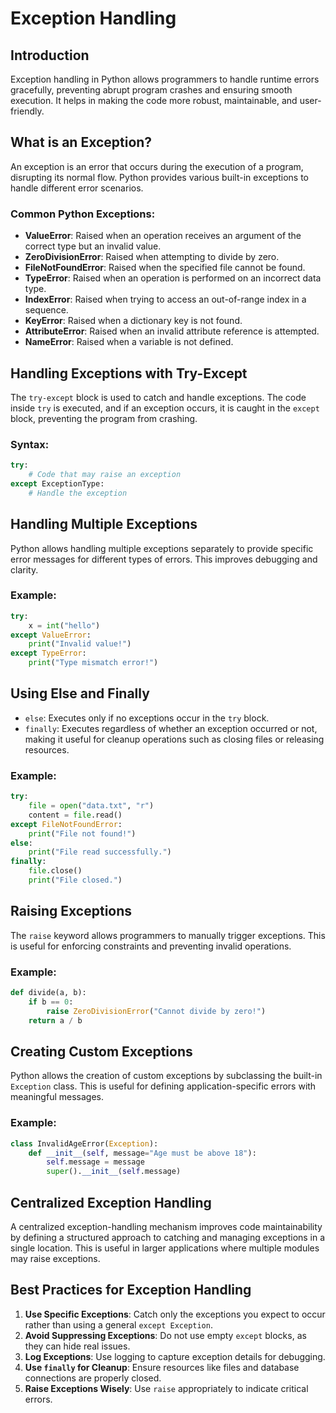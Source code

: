 # Exception Handling

## Introduction
Exception handling in Python allows programmers to handle runtime errors gracefully, preventing abrupt program crashes and ensuring smooth execution. It helps in making the code more robust, maintainable, and user-friendly.

## What is an Exception?
An exception is an error that occurs during the execution of a program, disrupting its normal flow. Python provides various built-in exceptions to handle different error scenarios.

### Common Python Exceptions:
- **ValueError**: Raised when an operation receives an argument of the correct type but an invalid value.
- **ZeroDivisionError**: Raised when attempting to divide by zero.
- **FileNotFoundError**: Raised when the specified file cannot be found.
- **TypeError**: Raised when an operation is performed on an incorrect data type.
- **IndexError**: Raised when trying to access an out-of-range index in a sequence.
- **KeyError**: Raised when a dictionary key is not found.
- **AttributeError**: Raised when an invalid attribute reference is attempted.
- **NameError**: Raised when a variable is not defined.

## Handling Exceptions with Try-Except
The `try-except` block is used to catch and handle exceptions. The code inside `try` is executed, and if an exception occurs, it is caught in the `except` block, preventing the program from crashing.

### Syntax:
```python
try:
    # Code that may raise an exception
except ExceptionType:
    # Handle the exception
```

## Handling Multiple Exceptions
Python allows handling multiple exceptions separately to provide specific error messages for different types of errors. This improves debugging and clarity.

### Example:
```python
try:
    x = int("hello")  
except ValueError:
    print("Invalid value!")
except TypeError:
    print("Type mismatch error!")
```

## Using Else and Finally
- `else`: Executes only if no exceptions occur in the `try` block.
- `finally`: Executes regardless of whether an exception occurred or not, making it useful for cleanup operations such as closing files or releasing resources.

### Example:
```python
try:
    file = open("data.txt", "r")
    content = file.read()
except FileNotFoundError:
    print("File not found!")
else:
    print("File read successfully.")
finally:
    file.close()
    print("File closed.")
```

## Raising Exceptions
The `raise` keyword allows programmers to manually trigger exceptions. This is useful for enforcing constraints and preventing invalid operations.

### Example:
```python
def divide(a, b):
    if b == 0:
        raise ZeroDivisionError("Cannot divide by zero!")
    return a / b
```

## Creating Custom Exceptions
Python allows the creation of custom exceptions by subclassing the built-in `Exception` class. This is useful for defining application-specific errors with meaningful messages.

### Example:
```python
class InvalidAgeError(Exception):
    def __init__(self, message="Age must be above 18"):
        self.message = message
        super().__init__(self.message)
```

## Centralized Exception Handling
A centralized exception-handling mechanism improves code maintainability by defining a structured approach to catching and managing exceptions in a single location. This is useful in larger applications where multiple modules may raise exceptions.

## Best Practices for Exception Handling
1. **Use Specific Exceptions**: Catch only the exceptions you expect to occur rather than using a general `except Exception`.
2. **Avoid Suppressing Exceptions**: Do not use empty `except` blocks, as they can hide real issues.
3. **Log Exceptions**: Use logging to capture exception details for debugging.
4. **Use `finally` for Cleanup**: Ensure resources like files and database connections are properly closed.
5. **Raise Exceptions Wisely**: Use `raise` appropriately to indicate critical errors.
